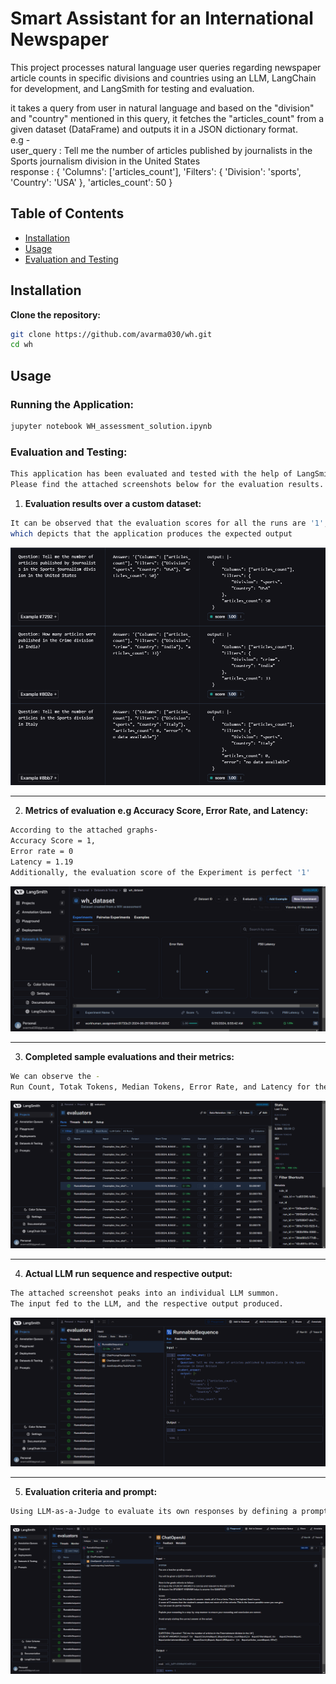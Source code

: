 # Smart Assistant for an International Newspaper

This project processes natural language user queries regarding newspaper article counts in specific divisions and countries using an LLM, LangChain for development, and LangSmith for testing and evaluation.

it takes a query from user in natural language and based on the "division" and "country" mentioned in this query, it fetches the "articles_count" from a given dataset (DataFrame) and outputs it in a JSON dictionary format.  
e.g -  
user_query : Tell me the number of articles published by journalists in the Sports journalism division in the United States  
response : {
            'Columns': ['articles_count'],
            'Filters': {
                'Division': 'sports',
                'Country': 'USA'
                },
            'articles_count': 50
            }  

## Table of Contents
- [Installation](#installation)
- [Usage](#usage)
- [Evaluation and Testing](#evaluation-and-testing)

## Installation

**Clone the repository:**
```sh
git clone https://github.com/avarma030/wh.git
cd wh
```

## Usage

### Running the Application:
```sh
jupyter notebook WH_assessment_solution.ipynb
```

### Evaluation and Testing:
```sh
This application has been evaluated and tested with the help of LangSmith.
Please find the attached screenshots below for the evaluation results.
```

1. **Evaluation results over a custom dataset:**
```sh
It can be observed that the evaluation scores for all the runs are '1',
which depicts that the application produces the expected output
```
![Eval_results](images/SS_500.png)

------------------------------------------------------------------------

2. **Metrics of evaluation e.g Accuracy Score, Error Rate, and Latency:**
```sh
According to the attached graphs-
Accuracy Score = 1,
Error rate = 0
Latency = 1.19
Additionally, the evaluation score of the Experiment is perfect '1'
```
![Eval_metrics](images/Screenshot_(130).png)

------------------------------------------------------------------------

3. **Completed sample evaluations and their metrics:**
```sh
We can observe the -
Run Count, Totak Tokens, Median Tokens, Error Rate, and Latency for the evaluations
```
![Eval_sample](images/Screenshot_(132).png)

------------------------------------------------------------------------

4. **Actual LLM run sequence and respective output:**
```sh
The attached screenshot peaks into an individual LLM summon.
The input fed to the LLM, and the respective output produced.
```
![run_seq](images/Screenshot_(133).png)

------------------------------------------------------------------------

5. **Evaluation criteria and prompt:**
```sh
Using LLM-as-a-Judge to evaluate its own responses by defining a prompt that provides the criteria for reliable judgment.
```
![run_seq](images/Screenshot_(134).png)

    

    
    


